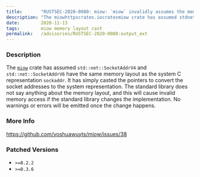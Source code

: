 ```yaml
---
title:       "RUSTSEC-2020-0080: miow: `miow` invalidly assumes the memory layout of std::net::SocketAddr"
description: "The miowhttpscrates.iocratesmiow crate has assumed stdnetSocketAddrV4 and stdnetSocketAddrV6 have the same memory layout as the system C representation sockaddr. It has simply casted the pointers to convert the socket addresses to the system representation. The standard library does not say anything about the memory layout, and this will cause invalid memory access if the standard library changes the implementation. No warnings or errors will be emitted once the change happens."
date:        2020-11-13
tags:        miow memory layout cast
permalink:   /advisories/RUSTSEC-2020-0080:output_ext
---
```


### Description

The [`miow`](https://crates.io/crates/miow) crate has assumed `std::net::SocketAddrV4`
and `std::net::SocketAddrV6` have the same memory layout as the system C representation
`sockaddr`. It has simply casted the pointers to convert the socket addresses to the
system representation. The standard library does not say anything about the memory
layout, and this will cause invalid memory access if the standard library
changes the implementation. No warnings or errors will be emitted once the
change happens.

### More Info

<https://github.com/yoshuawuyts/miow/issues/38>

### Patched Versions

- `>=0.2.2`
- `>=0.3.6`


